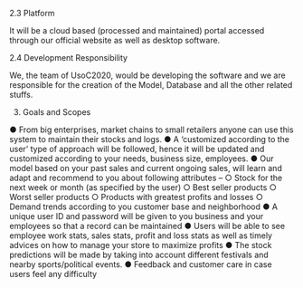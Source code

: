 
2.3 Platform

It will be a cloud based (processed and maintained) portal accessed through our official website as well as desktop software.  

2.4 Development Responsibility

We, the team of UsoC2020, would be developing the software and we are responsible for the creation of the Model, Database and all the other related stuffs.

3. Goals and Scopes

  ●	From big enterprises, market chains to small retailers anyone can use this system to maintain their stocks and logs.
  ●	A ‘customized according to the user’ type of approach will be followed, hence it will be updated and customized according to your     needs, business size, employees.
  ●	Our model based on your past sales and current ongoing sales, will learn and adapt and recommend to you about following attributes – 
    ○	Stock for the next week or month (as specified by the user)
    ○	Best seller products
    ○	Worst seller products
    ○	Products with greatest profits and losses
    ○	Demand trends according to you customer base and neighborhood
  ●	 A unique user ID and password will be given to you business and your employees so that a record can be maintained 
  ●	Users will be able to see employee work stats, sales stats, profit and loss stats as well as timely advices on how to manage your     store to maximize profits
  ●	The stock predictions will be made by taking into account different festivals and nearby sports/political events.
  ●	Feedback and customer care in case users feel any difficulty   


